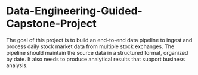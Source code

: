# Data-Engineering-Guided-Capstone-Project

The goal of this project is to build an end-to-end data pipeline to ingest and process daily stock
market data from multiple stock exchanges. The pipeline should maintain the source data in a
structured format, organized by date. It also needs to produce analytical results that support
business analysis.

